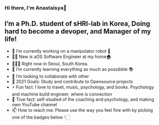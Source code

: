 ### Hi there, I'm Anastaisya👋

## I’m a Ph.D. student of sHRI-lab in Korea, Doing hard to become a devoper, and Manager of my life!

- 🔭 I’m currently working on a manipulator robot 🤖
- 👨‍💻 New is aOS Software Engineer at my home🏠
- 📍👨‍🗺️ Right now in Seoul, South Korea.
- 🌱 I’m currently learning everything as much as possibble 📚 
- 👯 I’m looking to collaborate with other
- 🥅 2021 Goals: Study and contribute to Opensource projects
- ⚡ Fun fact: I love to travel, music, psychology, and books. Psychology and machine build engineer, where is connection
- 💬 True fact: self-studied of the coaching and psychology, and making own YouTube channel
- 📫 How to reach me: Please use the way you feel fine with by picking one of the badges below 👇🏻

